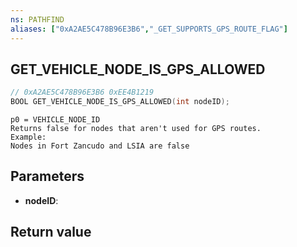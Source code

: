 ```yaml
---
ns: PATHFIND
aliases: ["0xA2AE5C478B96E3B6","_GET_SUPPORTS_GPS_ROUTE_FLAG"]
---
```

## GET_VEHICLE_NODE_IS_GPS_ALLOWED

```c
// 0xA2AE5C478B96E3B6 0xEE4B1219
BOOL GET_VEHICLE_NODE_IS_GPS_ALLOWED(int nodeID);
```

```
p0 = VEHICLE_NODE_ID  
Returns false for nodes that aren't used for GPS routes.  
Example:  
Nodes in Fort Zancudo and LSIA are false  
```

## Parameters
* **nodeID**:

## Return value
